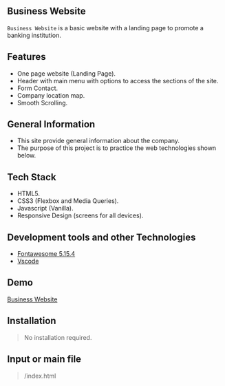 ## Business Website

`Business Website` is a basic website with a landing page to promote a banking institution.

## Features

- One page website (Landing Page).
- Header with main menu with options to access the sections of the site.
- Form Contact.
- Company location map.
- Smooth Scrolling.

## General Information

- This site provide general information about the company.
- The purpose of this project is to practice the web technologies shown below.

## Tech Stack

- HTML5.
- CSS3 (Flexbox and Media Queries).
- Javascript (Vanilla).
- Responsive Design (screens for all devices).

## Development tools and other Technologies

- [Fontawesome 5.15.4](https://fontawesome.com/v5/search)
- [Vscode](https://code.visualstudio.com/)

## Demo

[Business Website](https://business-website-njca.netlify.app/)

## Installation

> No installation required.

## Input or main file

> /index.html
